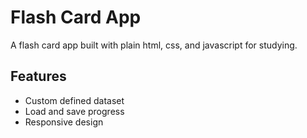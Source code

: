 
# Flash Card App

A flash card app built with plain html, css, and javascript for studying.




## Features

- Custom defined dataset
- Load and save progress 
- Responsive design

